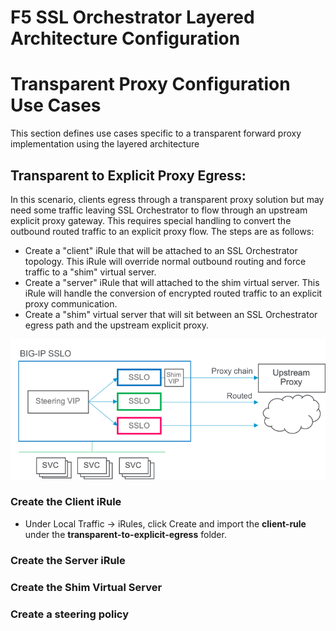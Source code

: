 # F5 SSL Orchestrator Layered Architecture Configuration
# Transparent Proxy Configuration Use Cases
This section defines use cases specific to a transparent forward proxy implementation using the layered architecture

## Transparent to Explicit Proxy Egress:
In this scenario, clients egress through a transparent proxy solution but may need some traffic leaving SSL Orchestrator to flow through an upstream explicit proxy gateway. This requires special handling to convert the outbound routed traffic to an explicit proxy flow. The steps are as follows:

- Create a "client" iRule that will be attached to an SSL Orchestrator topology. This iRule will override normal outbound routing and force traffic to a "shim" virtual server.
- Create a "server" iRule that will attached to the shim virtual server. This iRule will handle the conversion of encrypted routed traffic to an explicit proxy communication.
- Create a "shim" virtual server that will sit between an SSL Orchestrator egress path and the upstream explicit proxy.

![SSL Orchestrator Internal Layered Architecture](../images/sslo-tp-to-ep-layered.png)

### Create the Client iRule
- Under Local Traffic -> iRules, click Create and import the **client-rule** under the **transparent-to-explicit-egress** folder.


### Create the Server iRule



### Create the Shim Virtual Server



### Create a steering policy




